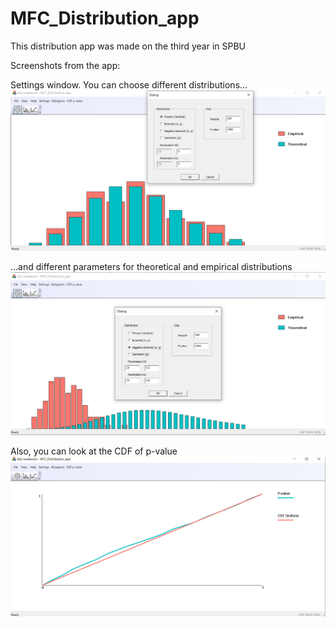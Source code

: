 # MFC_Distribution_app
This distribution app was made on the third year in SPBU

Screenshots from the app:

Settings window. You can choose different distributions...
![Alt text](/img/1.png?raw=true "Optional Title")

...and different parameters for theoretical and empirical distributions
![Alt text](/img/2.png?raw=true "Optional Title")

Also, you can look at the CDF of p-value
![Alt text](/img/3.png?raw=true "Optional Title")
